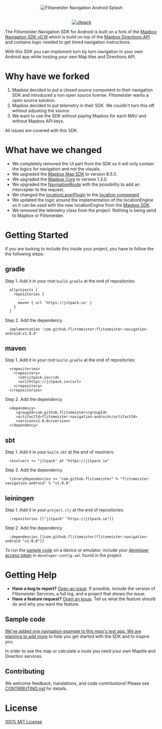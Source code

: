 <div align="center">
  <img src="https://github.com/flitsmeister/flitsmeister-navigation-android/blob/master/.github/splash-image.png" alt="Flitsmeister Navigation Android Splash">
</div>
<br>
<p align="center">
  <a href="https://jitpack.io/#flitsmeister/flitsmeister-navigation-android">
    <img src="https://jitpack.io/v/flitsmeister/flitsmeister-navigation-android.svg"
         alt="Jitpack">
  </a>
</p>

The Flitsmeister Navigation SDK for Android is built on a fork of the [Mapbox Navigation SDK v0.19](https://github.com/flitsmeister/flitsmeister-navigation-android/tree/v0.19.0) which is build on top of the [Mapbox Directions API](https://www.mapbox.com/directions) and contains logic needed to get timed navigation instructions.

With this SDK you can implement turn by turn navigation in your own Android app while hosting your own Map tiles and Directions API.

# Why have we forked

1. Mapbox decided to put a closed source component to their navigation SDK and introduced a non open source license. Flitsmeister wants a open source solution.
2. Mapbox decided to put telemetry in their SDK. We couldn't turn this off wihtout adjusting the source.
3. We want to use the SDK without paying Mapbox for each MAU and without Mapbox API keys.

All issues are covered with this SDK. 

# What have we changed

- We completely removed the UI part from the SDK so it will only contain the logics for navigation and not the visuals.
- We upgraded the [Mapbox Map SDK](https://github.com/mapbox/mapbox-gl-native/tree/master/platform/android) to version 8.5.0.
- We upgraded the [Mapbox Core](https://github.com/mapbox/mapbox-events-android) to version 1.3.0.
- We upgraded the [NavigationRoute](https://github.com/flitsmeister/flitsmeister-navigation-android/blob/master/libandroid-navigation/src/main/java/com/mapbox/services/android/navigation/v5/navigation/NavigationRoute.java#L425) 
 with the possibility to add an intercepter to the request.
- We changed the [locationLayerPlugin](https://github.com/mapbox/mapbox-plugins-android) to the [location component](https://docs.mapbox.com/android/api/map-sdk/8.5.0/com/mapbox/mapboxsdk/location/LocationComponent.html)
- We updated the logic around the implementation of the locationEngine so it can be used with the new locationEngine from the [Mapbox SDK](https://github.com/mapbox/mapbox-gl-native/tree/master/platform/android).
- We removed the telemetry class from the project. Nothing is being send to Mapbox or Flitsmeister.

# Getting Started

If you are looking to include this inside your project, you have to follow the the following steps:

## gradle
Step 1. Add it in your root `build.gradle` at the end of repositories:
```
  allprojects {
    repositories {
      ...
      maven { url 'https://jitpack.io' }
    }
  }
```
Step 2. Add the dependency
```
  implementation 'com.github.flitsmeister:flitsmeister-navigation-android:v1.0.0'
```

## maven
Step 1. Add it in your root `build.gradle` at the end of repositories:
```
  <repositories>
    <repository>
      <id>jitpack.io</id>
      <url>https://jitpack.io</url>
    </repository>
  </repositories>
```
Step 2. Add the dependency
```
  <dependency>
     <groupId>com.github.flitsmeister</groupId>
     <artifactId>flitsmeister-navigation-android</artifactId>
     <version>v1.0.0</version>
  </dependency>
```

## sbt
Step 1. Add it in your `build.sbt` at the end of resolvers:
```
  resolvers += "jitpack" at "https://jitpack.io"
```
Step 2. Add the dependency
```
  libraryDependencies += "com.github.flitsmeister" % "flitsmeister-navigation-android" % "v1.0.0"	
```

## leiningen
Step 1. Add it in your `project.clj` at the end of repositories:
```
  :repositories [["jitpack" "https://jitpack.io"]]
```
Step 2. Add the dependency
```
  :dependencies [[com.github.flitsmeister/flitsmeister-navigation-android "v1.0.0"]]
```

To run the [sample code](#sample-code) on a device or emulator, include your [developer access token](https://www.mapbox.com/help/define-access-token/) in `developer-config.xml` found in the project. 

# Getting Help

- **Have a bug to report?** [Open an issue](https://github.com/flitsmeister/flitsmeister-navigation-android/issues). If possible, include the version of Flitsmeister Services, a full log, and a project that shows the issue.
- **Have a feature request?** [Open an issue](https://github.com/flitsmeister/flitsmeister-navigation-android/issues/new). Tell us what the feature should do and why you want the feature.

## <a name="sample-code">Sample code

[We've added one navigation example to this repo's test app. We are planning to add more](https://github.com/flitsmeister/flitsmeister-navigation-android/tree/master/app/src/main/java/com/mapbox/services/android/navigation/testapp/) to help you get started with the SDK and to inspire you.

In order to see the map or calculate a route you need your own Maptile and Direction services.

## Contributing

We welcome feedback, translations, and code contributions! Please see [CONTRIBUTING.md](CONTRIBUTING.md) for details.

# License

[100% MIT License](LICENSE)


